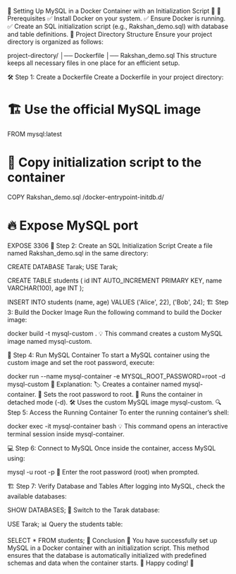 🐬 Setting Up MySQL in a Docker Container with an Initialization Script 🚀
📌 Prerequisites
✅ Install Docker on your system.
✅ Ensure Docker is running.
✅ Create an SQL initialization script (e.g., Rakshan_demo.sql) with database and table definitions.
📂 Project Directory Structure
Ensure your project directory is organized as follows:

project-directory/
│── Dockerfile
│── Rakshan_demo.sql
This structure keeps all necessary files in one place for an efficient setup.

🛠 Step 1: Create a Dockerfile
Create a Dockerfile in your project directory:

# 🏗 Use the official MySQL image
FROM mysql:latest

# 📂 Copy initialization script to the container
COPY Rakshan_demo.sql /docker-entrypoint-initdb.d/

# 🔥 Expose MySQL port
EXPOSE 3306
📜 Step 2: Create an SQL Initialization Script
Create a file named Rakshan_demo.sql in the same directory:

CREATE DATABASE Tarak;
USE Tarak;

CREATE TABLE students (
    id INT AUTO_INCREMENT PRIMARY KEY,
    name VARCHAR(100),
    age INT
);

INSERT INTO students (name, age) VALUES ('Alice', 22), ('Bob', 24);
🏗 Step 3: Build the Docker Image
Run the following command to build the Docker image:

docker build -t mysql-custom .
💡 This command creates a custom MySQL image named mysql-custom.

🚀 Step 4: Run MySQL Container
To start a MySQL container using the custom image and set the root password, execute:

docker run --name mysql-container -e MYSQL_ROOT_PASSWORD=root -d mysql-custom
🧐 Explanation:
🏷 Creates a container named mysql-container.
🔐 Sets the root password to root.
🏃 Runs the container in detached mode (-d).
🛠 Uses the custom MySQL image mysql-custom.
🔍 Step 5: Access the Running Container
To enter the running container’s shell:

docker exec -it mysql-container bash
💡 This command opens an interactive terminal session inside mysql-container.

💻 Step 6: Connect to MySQL
Once inside the container, access MySQL using:

mysql -u root -p
🔑 Enter the root password (root) when prompted.

🏗 Step 7: Verify Database and Tables
After logging into MySQL, check the available databases:

SHOW DATABASES;
🔄 Switch to the Tarak database:

USE Tarak;
📊 Query the students table:

SELECT * FROM students;
🎉 Conclusion
🎯 You have successfully set up MySQL in a Docker container with an initialization script. This method ensures that the database is automatically initialized with predefined schemas and data when the container starts. 🚀 Happy coding! 🎨